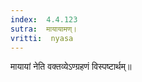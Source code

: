 ```yaml
---
index:  4.4.123
sutra:  मायायामण्।
vritti:  nyasa
---
```


मायायां नेति वक्तव्येऽण्ग्रहणं विस्पष्टार्थम्॥
